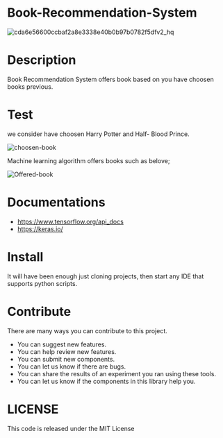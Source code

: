 # Book-Recommendation-System
![cda6e56600ccbaf2a8e3338e40b0b97b0782f5dfv2_hq](https://user-images.githubusercontent.com/62469567/134760183-95b017d7-72a3-4c2b-9f18-82ace0b9dc7c.jpg)

# Description
Book Recommendation System offers book based on you have choosen books previous.

# Test
we consider have choosen Harry Potter and Half- Blood Prince. 

![choosen-book](https://user-images.githubusercontent.com/62469567/134760275-c4daafb8-7fd3-42aa-97a4-c4cbdfc8adad.PNG)

Machine learning algorithm offers books such as belove;

![Offered-book](https://user-images.githubusercontent.com/62469567/134760729-f10dd388-c019-4445-8027-db13009b5871.PNG)



# Documentations
- https://www.tensorflow.org/api_docs
- https://keras.io/

# Install 
It will have been enough just cloning projects, then start any IDE that supports python scripts.

# Contribute 
There are many ways you can contribute to this project.

- You can suggest new features.
- You can help review new features.
- You can submit new components.
- You can let us know if there are bugs.
- You can share the results of an experiment you ran using these tools.
- You can let us know if the components in this library help you.

# LICENSE
This code is released under the MIT License
